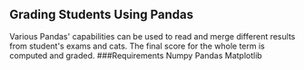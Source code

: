 ## Grading Students Using Pandas 
Various Pandas' capabilities can be used to read and merge different results from student's exams and cats. The final score for the whole term is computed and graded. 
###Requirements
Numpy
Pandas
Matplotlib
